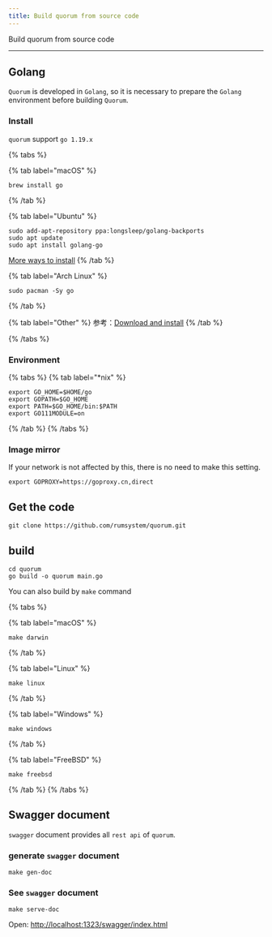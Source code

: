 ```yaml
---
title: Build quorum from source code
---
```


Build quorum from source code

---

## Golang

`Quorum` is developed in `Golang`, so it is necessary to prepare the `Golang` environment before building `Quorum`.

### Install

`quorum` support `go 1.19.x`

{% tabs %}

{% tab label="macOS" %}

```shell
brew install go
```

{% /tab %}

{% tab label="Ubuntu" %}

```shell
sudo add-apt-repository ppa:longsleep/golang-backports
sudo apt update
sudo apt install golang-go
```

[More ways to install](https://github.com/golang/go/wiki/Ubuntu)
{% /tab %}

{% tab label="Arch Linux" %}

```shell
sudo pacman -Sy go
```

{% /tab %}

{% tab label="Other" %}
参考：[Download and install](https://go.dev/doc/install)
{% /tab %}

{% /tabs %}

### Environment

{% tabs %}
{% tab label="*nix" %}

```shell
export GO_HOME=$HOME/go
export GOPATH=$GO_HOME
export PATH=$GO_HOME/bin:$PATH
export GO111MODULE=on
```

{% /tab %}
{% /tabs %}

### Image mirror

If your network is not affected by this, there is no need to make this setting.

```shell
export GOPROXY=https://goproxy.cn,direct
```

## Get the code

```shell
git clone https://github.com/rumsystem/quorum.git
```

## build

```shell
cd quorum
go build -o quorum main.go
```

You can also build by `make` command

{% tabs %}

{% tab label="macOS" %}

```shell
make darwin
```

{% /tab %}

{% tab label="Linux" %}

```shell
make linux
```

{% /tab %}

{% tab label="Windows" %}

```shell
make windows
```

{% /tab %}

{% tab label="FreeBSD" %}

```shell
make freebsd
```

{% /tab %}
{% /tabs %}

## Swagger document

`swagger` document provides all  `rest api` of `quorum`.

### generate `swagger` document

```shell
make gen-doc
```

### See `swagger` document

```shell
make serve-doc
```

Open: [http://localhost:1323/swagger/index.html](http://localhost:1323/swagger/index.html)
